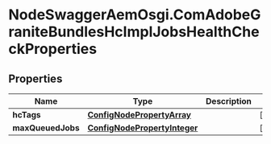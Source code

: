 # NodeSwaggerAemOsgi.ComAdobeGraniteBundlesHcImplJobsHealthCheckProperties

## Properties
Name | Type | Description | Notes
------------ | ------------- | ------------- | -------------
**hcTags** | [**ConfigNodePropertyArray**](ConfigNodePropertyArray.md) |  | [optional] 
**maxQueuedJobs** | [**ConfigNodePropertyInteger**](ConfigNodePropertyInteger.md) |  | [optional] 


